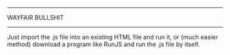 *******************************
WAYFAIR BULLSHIT
*******************************

Just import the .js file into an existing HTML file and run it,
or (much easier method) download a program like RunJS and run the .js file by itself.
